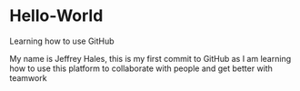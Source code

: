 # Hello-World
Learning how to use GitHub

My name is Jeffrey Hales, this is my first commit to GitHub as I am learning how to use this platform to collaborate with people and get better with teamwork
